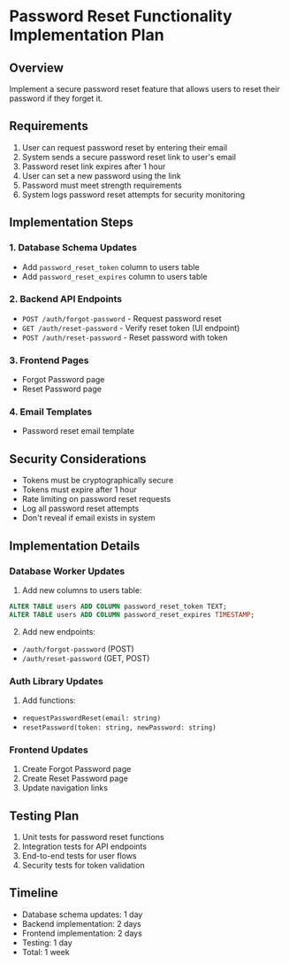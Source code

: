 # Password Reset Functionality Implementation Plan

## Overview
Implement a secure password reset feature that allows users to reset their password if they forget it.

## Requirements
1. User can request password reset by entering their email
2. System sends a secure password reset link to user's email
3. Password reset link expires after 1 hour
4. User can set a new password using the link
5. Password must meet strength requirements
6. System logs password reset attempts for security monitoring

## Implementation Steps

### 1. Database Schema Updates
- Add `password_reset_token` column to users table
- Add `password_reset_expires` column to users table

### 2. Backend API Endpoints
- `POST /auth/forgot-password` - Request password reset
- `GET /auth/reset-password` - Verify reset token (UI endpoint)
- `POST /auth/reset-password` - Reset password with token

### 3. Frontend Pages
- Forgot Password page
- Reset Password page

### 4. Email Templates
- Password reset email template

## Security Considerations
- Tokens must be cryptographically secure
- Tokens must expire after 1 hour
- Rate limiting on password reset requests
- Log all password reset attempts
- Don't reveal if email exists in system

## Implementation Details

### Database Worker Updates
1. Add new columns to users table:
```sql
ALTER TABLE users ADD COLUMN password_reset_token TEXT;
ALTER TABLE users ADD COLUMN password_reset_expires TIMESTAMP;
```

2. Add new endpoints:
- `/auth/forgot-password` (POST)
- `/auth/reset-password` (GET, POST)

### Auth Library Updates
1. Add functions:
- `requestPasswordReset(email: string)`
- `resetPassword(token: string, newPassword: string)`

### Frontend Updates
1. Create Forgot Password page
2. Create Reset Password page
3. Update navigation links

## Testing Plan
1. Unit tests for password reset functions
2. Integration tests for API endpoints
3. End-to-end tests for user flows
4. Security tests for token validation

## Timeline
- Database schema updates: 1 day
- Backend implementation: 2 days
- Frontend implementation: 2 days
- Testing: 1 day
- Total: 1 week